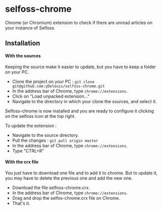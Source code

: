 selfoss-chrome
==============

Chrome (or Chromium) extension to check if there are unread articles on your instance of Selfoss.

## Installation

#### With the sources

Keeping the source make it easier to update, but you have to keep a folder on your PC.

- Clone the project on your PC : `git clone git@github.com:yDelouis/selfoss-chrome.git`
- In the address bar of Chrome, type `chrome://extensions`.
- Click on "Load unpacked extension…"
- Navigate to the directory in which your clone the sources, and select it.

Selfoss-chrome is now installed and you are ready to configure it clicking on the selfoss icon at the top right.

To update the extension :
- Navigate to the source directory.
- Pull the changes : `git pull origin master`
- In the address bar of Chrome, type `chrome://extensions`.
- Type "CTRL+R"


#### With the crx file

You just have to download one file and to add it to chrome.
But to update it, you may have to delete the previous one and add the new one.

- Download the file selfoss-chrome.crx.
- In the address bar of Chrome, type `chrome://extensions`.
- Drag and drop the selfos-chrome.crx file on Chrome.
- That's it.

